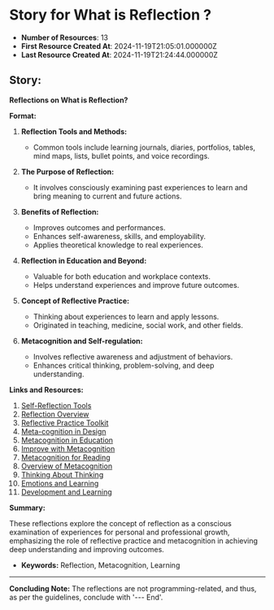 # Story for What is Reflection ?

- **Number of Resources**: 13
- **First Resource Created At**: 2024-11-19T21:05:01.000000Z
- **Last Resource Created At**: 2024-11-19T21:24:44.000000Z

## Story:

**Reflections on What is Reflection?**

**Format:**

1. **Reflection Tools and Methods:**
    - Common tools include learning journals, diaries, portfolios, tables, mind maps, lists, bullet points, and voice recordings.

2. **The Purpose of Reflection:**
    - It involves consciously examining past experiences to learn and bring meaning to current and future actions.

3. **Benefits of Reflection:**
    - Improves outcomes and performances.
    - Enhances self-awareness, skills, and employability.
    - Applies theoretical knowledge to real experiences.

4. **Reflection in Education and Beyond:**
    - Valuable for both education and workplace contexts.
    - Helps understand experiences and improve future outcomes.

5. **Concept of Reflective Practice:**
    - Thinking about experiences to learn and apply lessons.
    - Originated in teaching, medicine, social work, and other fields.

6. **Metacognition and Self-regulation:**
    - Involves reflective awareness and adjustment of behaviors.
    - Enhances critical thinking, problem-solving, and deep understanding.

**Links and Resources:**

1. [Self-Reflection Tools](https://libguides.tees.ac.uk/selfreflection/tools)
2. [Reflection Overview](https://reflection.ed.ac.uk/)
3. [Reflective Practice Toolkit](https://libguides.cam.ac.uk/reflectivepracticetoolkit)
4. [Meta-cognition in Design](https://www.designsociety.org/publication/30262/Meta-cognition+as+a+Tool+for+Finding%2C+Framing%2C+Externalizing+and+Storytelling)
5. [Metacognition in Education](https://www.thinkingmatters.com/metacognition-and-self-regulation)
6. [Improve with Metacognition](https://www.improvewithmetacognition.com/)
7. [Metacognition for Reading](https://www.gemmlearning.com/can-help/reading/info/metacognition/)
8. [Overview of Metacognition](https://library.cardiffmet.ac.uk/learning/learning_theories/metacognition)
9. [Thinking About Thinking](https://www.learner.org/series/the-learning-classroom-theory-into-practice/thinking-about-thinking-metacognition/)
10. [Emotions and Learning](https://www.learner.org/series/the-learning-classroom-theory-into-practice/feelings-count-emotions-and-learning/)
11. [Development and Learning](https://www.learner.org/series/the-learning-classroom-theory-into-practice/learning-as-we-grow-development-and-learning/)

**Summary:**

These reflections explore the concept of reflection as a conscious examination of experiences for personal and professional growth, emphasizing the role of reflective practice and metacognition in achieving deep understanding and improving outcomes.
- **Keywords:** Reflection, Metacognition, Learning

---

**Concluding Note:**
The reflections are not programming-related, and thus, as per the guidelines, conclude with '--- End'.